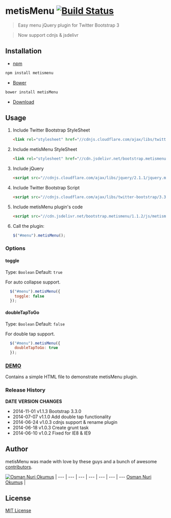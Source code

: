 # metisMenu [![Build Status](https://secure.travis-ci.org/onokumus/metisMenu.png?branch=master)](https://travis-ci.org/onokumus/metisMenu)

> Easy menu jQuery plugin for Twitter Bootstrap 3

> Now support cdnjs & jsdelivr


## Installation

* [npm](http://npmjs.org/)

```bash
npm install metismenu
```

* [Bower](http://bower.io)

```bash
bower install metisMenu
```

* [Download](https://github.com/onokumus/metisMenu/archive/master.zip)

## Usage

1. Include Twitter Bootstrap StyleSheet

    ```html
    <link rel="stylesheet" href="//cdnjs.cloudflare.com/ajax/libs/twitter-bootstrap/3.3.0/css/bootstrap.min.css">
    ```

2. Include metisMenu StyleSheet

    ```html
    <link rel="stylesheet" href="//cdn.jsdelivr.net/bootstrap.metismenu/1.1.2/css/metismenu.min.css">
    ```

3. Include jQuery

    ```html
    <script src="//cdnjs.cloudflare.com/ajax/libs/jquery/2.1.1/jquery.min.js"></script>
    ```

4. Include Twitter Bootstrap Script

    ```html
    <script src="//cdnjs.cloudflare.com/ajax/libs/twitter-bootstrap/3.3.0/js/bootstrap.min.js"></script>
    ```

5. Include metisMenu plugin's code

    ```html
    <script src="//cdn.jsdelivr.net/bootstrap.metismenu/1.1.2/js/metismenu.min.js"></script>
    ```

6. Call the plugin:

    ```javascript
    $("#menu").metisMenu();
    ```

### Options

#### toggle
Type: `Boolean`
Default: `true`

For auto collapse support.

```javascript
  $("#menu").metisMenu({
    toggle: false
  });
```

#### doubleTapToGo
Type: `Boolean`
Default: `false`

For double tap support.

```javascript
  $("#menu").metisMenu({
    doubleTapToGo: true
  });
```


### [DEMO](http://demo.onokumus.com/metisMenu/)

Contains a simple HTML file to demonstrate metisMenu plugin.

### Release History
**DATE**       **VERSION**   **CHANGES**
* 2014-11-01   v1.1.3        Bootstrap 3.3.0
* 2014-07-07   v1.1.0	       Add double tap functionality
* 2014-06-24   v1.0.3	       cdnjs support & rename plugin
* 2014-06-18   v1.0.3        Create grunt task
* 2014-06-10   v1.0.2        Fixed for IE8 & IE9


## Author

metisMenu was made with love by these guys and a bunch of awesome [contributors](https://github.com/onokumus/metisMenu/graphs/contributors).

[![Osman Nuri Okumuş](https://0.gravatar.com/avatar/4fa374411129d6f574c33e4753ec402e?s=70)](http://onokumus.com) |
--- | --- | --- | --- | --- | --- | ---
[Osman Nuri Okumuş](http://onokumus.com) |


## License

[MIT License](https://github.com/onokumus/metisMenu/blob/master/LICENSE)
